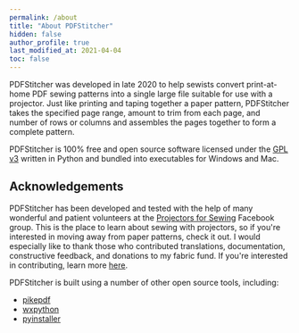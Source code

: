 ```yaml
---
permalink: /about
title: "About PDFStitcher"
hidden: false
author_profile: true
last_modified_at: 2021-04-04
toc: false
---
```


PDFStitcher was developed in late 2020 to help sewists convert print-at-home PDF sewing patterns into a single large file suitable for use with a projector. Just like printing and taping together a paper pattern, PDFStitcher takes the specified page range, amount to trim from each page, and number of rows or columns and assembles the pages together to form a complete pattern. 

PDFStitcher is 100% free and open source software licensed under the [GPL v3](https://www.gnu.org/licenses/gpl-3.0.en.html) written in Python and bundled into executables for Windows and Mac.

## Acknowledgements

PDFStitcher has been developed and tested with the help of many wonderful and patient volunteers at the [Projectors for Sewing](https://www.facebook.com/groups/ProjectorsForSewing) Facebook group. This is the place to learn about sewing with projectors, so if you're interested in moving away from paper patterns, check it out. I would especially like to thank those who contributed translations, documentation, constructive feedback, and donations to my fabric fund. If you're interested in contributing, learn more [here](/docs/contribute/).

PDFStitcher is built using a number of other open source tools, including:
- [pikepdf](https://github.com/pikepdf/pikepdf)
- [wxpython](https://www.wxpython.org/)
- [pyinstaller](https://www.pyinstaller.org/)